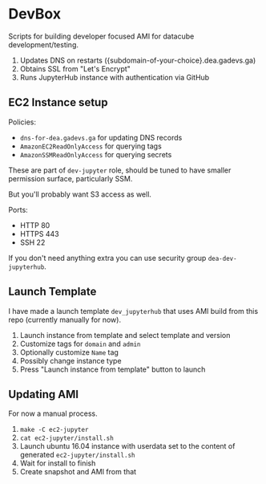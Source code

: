 # DevBox

Scripts for building developer focused AMI for datacube development/testing.

1. Updates DNS on restarts ({subdomain-of-your-choice}.dea.gadevs.ga)
2. Obtains SSL from "Let's Encrypt"
3. Runs JupyterHub instance with authentication via GitHub


## EC2 Instance setup

Policies:

- `dns-for-dea.gadevs.ga` for updating DNS records
- `AmazonEC2ReadOnlyAccess` for querying tags
- `AmazonSSMReadOnlyAccess` for querying secrets

These are part of `dev-jupyter` role, should be tuned to have smaller permission
surface, particularly SSM.

But you'll probably want S3 access as well.

Ports:

- HTTP 80
- HTTPS 443
- SSH 22

If you don't need anything extra you can use security group `dea-dev-jupyterhub`.

## Launch Template

I have made a launch template `dev_jupyterhub` that uses AMI build from this
repo (currently manually for now).

1. Launch instance from template and select template and version
2. Customize tags for `domain` and `admin`
3. Optionally customize `Name` tag
4. Possibly change instance type
5. Press "Launch instance from template" button to launch


## Updating AMI

For now a manual process.

1. `make -C ec2-jupyter`
2. `cat ec2-jupyter/install.sh`
3. Launch ubuntu 16.04 instance with userdata set to the content of generated `ec2-jupyter/install.sh`
4. Wait for install to finish
5. Create snapshot and AMI from that

